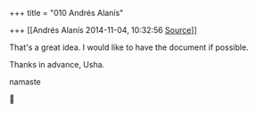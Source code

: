 +++
title = "010 Andrés Alanís"

+++
[[Andrés Alanís	2014-11-04, 10:32:56 [Source](https://groups.google.com/g/samskrita/c/IKb5ZRY1Koo)]]



That's a great idea. I would like to have the document if possible.  
  
Thanks in advance, Usha.  
  
namaste



